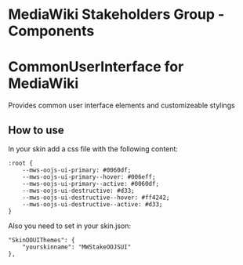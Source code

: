 # MediaWiki Stakeholders Group - Components
# CommonUserInterface for MediaWiki

Provides common user interface elements and customizeable stylings

## How to use
In your skin add a css file with the following content:

    :root {
        --mws-oojs-ui-primary: #0060df;
        --mws-oojs-ui-primary--hover: #006eff;
        --mws-oojs-ui-primary--active: #0060df;
        --mws-oojs-ui-destructive: #d33;
        --mws-oojs-ui-destructive--hover: #ff4242;
        --mws-oojs-ui-destructive--active: #d33;
    }

Also you need to set in your skin.json:

    "SkinOOUIThemes": {
        "yourskinname": "MWStakeOOJSUI"
    },

